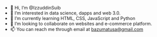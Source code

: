 - 👋 Hi, I’m @IzzuddinSuib
- 👀 I’m interested in data science, dapps and web 3.0.
- 🌱 I’m currently learning HTML, CSS, JavaScript and Python
- 💞️ I’m looking to collaborate on websites and e-commerce platform.
- 📫 You can reach me through email at bazumatusa@gmail.com

<!---
IzzuddinSuib/IzzuddinSuib is a ✨ special ✨ repository because its `README.md` (this file) appears on your GitHub profile.
You can click the Preview link to take a look at your changes.
--->
